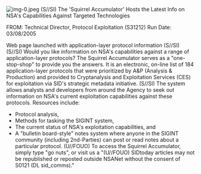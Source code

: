![img-0.jpeg](img-0.jpeg)
(S//SI) The 'Squirrel Accumulator' Hosts the Latest Info on NSA's Capabilities Against Targeted Technologies

FROM:
Technical Director, Protocol Exploitation (S31212)
Run Date: 03/08/2005

Web page launched with application-layer protocol information (S//SI)
(S//SI) Would you like information on NSA's capabilities against a range of application-layer protocols? The Squirrel Accumulator serves as a "one-stop-shop" to provide you the answers. It is an electronic, on-line list of 184 application-layer protocols that were prioritized by A\&P (Analysis \& Production) and provided to Cryptanalysis and Exploitation Services (CES) for exploitation via SID's strategic metadata initiative.
(S//SI) The system allows analysts and developers from around the Agency to seek out information on NSA's current exploitation capabilities against these protocols. Resources include:

- Protocol analysis,
- Methods for tasking the SIGINT system,
- The current status of NSA's exploitation capabilities, and
- A "bulletin board-style" notes system where anyone in the SIGINT community (including 2nd-Parties) can post or read notes about a particular protocol.
(U//FOUO) To access the Squirrel Accumulator, simply type "go nuts", or visit us a
"(U//FOUO) SIDtoday articles may not be republished or reposted outside NSANet without the consent of S0121 (DL sid_comms)."
